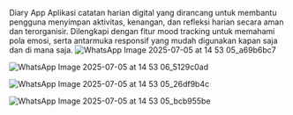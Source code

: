Diary App
Aplikasi catatan harian digital yang dirancang untuk membantu pengguna menyimpan aktivitas, kenangan, dan refleksi harian secara aman dan terorganisir. Dilengkapi dengan fitur mood tracking untuk memahami pola emosi, serta antarmuka responsif yang mudah digunakan kapan saja dan di mana saja.
![WhatsApp Image 2025-07-05 at 14 53 05_a69b6bc7](https://github.com/user-attachments/assets/677473a3-607d-4e58-ae08-c634382e28cc)

![WhatsApp Image 2025-07-05 at 14 53 06_5129c0ad](https://github.com/user-attachments/assets/2d913100-aa94-4166-b6dc-121cc3ee01fa)

![WhatsApp Image 2025-07-05 at 14 53 05_26df9b4c](https://github.com/user-attachments/assets/4ea54a91-b630-445c-9e9d-04d0e1705ca2)

![WhatsApp Image 2025-07-05 at 14 53 05_bcb955be](https://github.com/user-attachments/assets/92a38001-52b9-4ea2-8c68-700e44b02e41)
